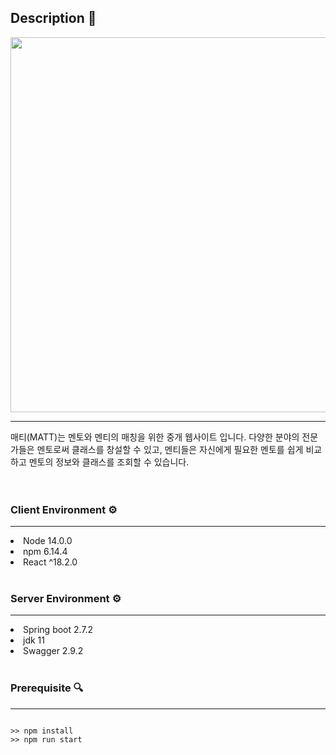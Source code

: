 <h2>Description 📑</h2>
<img src="https://user-images.githubusercontent.com/57476918/197125422-b50ff263-458d-4db6-a675-454f31baed76.png" width="600" >
<hr />

매티(MATT)는 멘토와 멘티의 매칭을 위한 중개 웹사이트 입니다.
다양한 분야의 전문가들은 멘토로써 클래스를 창설할 수 있고, 멘티들은 자신에게 필요한 멘토를 쉽게 비교하고 멘토의 정보와 클래스를 조회할 수 있습니다.
<br />
<br />
<br />

<h3>Client Environment ⚙️</h3>
<hr />
<li>Node 14.0.0</li>
<li>npm 6.14.4</li>
<li>React ^18.2.0</li>
<br />

<h3>Server Environment ⚙️</h3>
<hr />
<li>Spring boot 2.7.2</li>
<li>jdk 11</li>
<li>Swagger 2.9.2</li>
<br />

<h3>Prerequisite 🔍</h3>
<hr/>
<pre><code>
>> npm install  
>> npm run start

</code></pre>


<br />
<br />
<br />
